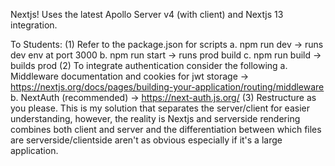 Nextjs! Uses the latest Apollo Server v4 (with client) and Nextjs 13 integration.

To Students:
  (1) Refer to the package.json for scripts
    a. npm run dev -> runs dev env at port 3000
    b. npm run start -> runs prod build
    c. npm run build -> builds prod
  (2) To integrate authentication consider the following
    a. Middleware documentation and cookies for jwt storage -> https://nextjs.org/docs/pages/building-your-application/routing/middleware
    b. NextAuth (recommended) -> https://next-auth.js.org/
  (3) Restructure as you please. This is my solution that separates the server/client for easier understanding, however, the reality is Nextjs and serverside rendering combines both client and server and the differentiation       between which files are serverside/clientside aren't as obvious especially if it's a large application.

